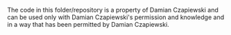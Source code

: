The code in this folder/repository is a property of Damian Czapiewski and can be used only with Damian Czapiewski's permission and knowledge and in a way that has been permitted by Damian Czapiewski.